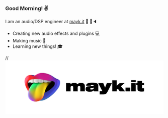 
### Good Morning! ✌️
I am an audio/DSP engineer at [mayk.it](https://mayk.it) 👄 📱🔈

- Creating new audio effects and plugins 💻
- Making music 🎸
- Learning new things! 🎓

// ![mayk](https://github.com/jamierpond/jamierpond/blob/main/mayk.png?raw=true)
